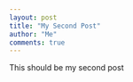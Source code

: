 ```yaml
--- 
layout: post
title: "My Second Post"
author: "Me"
comments: true
---
```


This should be my second post